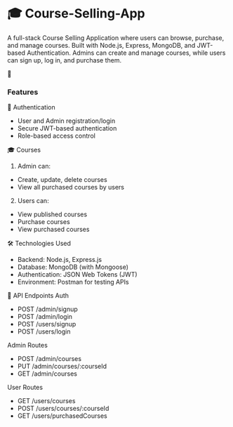 # 🎓 Course-Selling-App

A full-stack Course Selling Application where users can browse, purchase, and manage courses. Built with Node.js, Express, MongoDB, and JWT-based Authentication. Admins can create and manage courses, while users can sign up, log in, and purchase them.

🚀 <h3>Features</h3>
👤 Authentication
- User and Admin registration/login
- Secure JWT-based authentication
- Role-based access control

🎓 Courses
1. Admin can:
- Create, update, delete courses
- View all purchased courses by users

2. Users can:
- View published courses
- Purchase courses
- View purchased courses
  
🛠️ Technologies Used
- Backend: Node.js, Express.js
- Database: MongoDB (with Mongoose)
- Authentication: JSON Web Tokens (JWT)
- Environment: Postman for testing APIs

🔐 API Endpoints
Auth
- POST /admin/signup
- POST /admin/login
- POST /users/signup
- POST /users/login

Admin Routes
- POST /admin/courses
- PUT /admin/courses/:courseId
- GET /admin/courses

User Routes
- GET /users/courses
- POST /users/courses/:courseId
- GET /users/purchasedCourses
